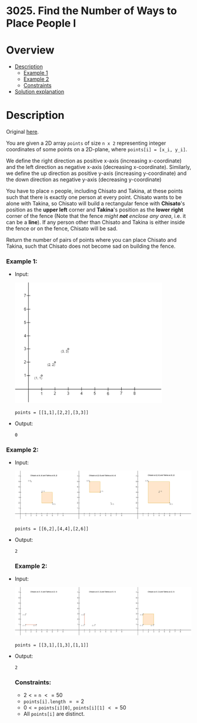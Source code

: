 # 3025. Find the Number of Ways to Place People I

# Overview
- [Description](#description)
  - [Example 1](#example-1)
  - [Example 2](#example-2)
  - [Constraints](#constraints)
- [Solution explanation](#solution-explanation)

# Description
Original [here](https://leetcode.com/problems/find-the-number-of-ways-to-place-people-i/description/).

You are given a 2D array `points` of size `n x 2` representing integer coordinates of some points on a 2D-plane, where `points[i] = [x_i, y_i]`.

We define the right direction as positive x-axis (increasing x-coordinate) and the left direction as negative x-axis (decreasing x-coordinate). Similarly, we define the up direction as positive y-axis (increasing y-coordinate) and the down direction as negative y-axis (decreasing y-coordinate)

You have to place `n` people, including Chisato and Takina, at these points such that there is exactly one person at every point. Chisato wants to be alone with Takina, so Chisato will build a rectangular fence with **Chisato**'s position as the **upper left** corner and **Takina**'s position as the **lower right** corner of the fence (Note that the fence *might **not** enclose any area*, i.e. it can be a **line**). If any person other than Chisato and Takina is either inside the fence or on the fence, Chisato will be sad.

Return the number of pairs of points where you can place Chisato and Takina, such that Chisato does not become sad on building the fence.

### Example 1:
- Input:

  <img src="img/example1.png" width="400"/>
  
  ```
  points = [[1,1],[2,2],[3,3]]
  ```
- Output:
  ```
  0
  ```

### Example 2:
- Input:

  <img src="img/example2.png" width="850"/>
  
  ```
  points = [[6,2],[4,4],[2,6]]
  ```
- Output:
  ```
  2
  ```

  ### Example 2:
- Input:

  <img src="img/example3.png" width="850"/>
  
  ```
  points = [[3,1],[1,3],[1,1]]
  ```
- Output:
  ```
  2
  ```
  
  ### Constraints:
  - $2 <=$ `n` $<= 50$
  - `points[i].length` $== 2$
  - $0 <=$ `points[i][0]`, `points[i][1]` $<= 50$
  - All `points[i]` are distinct.


